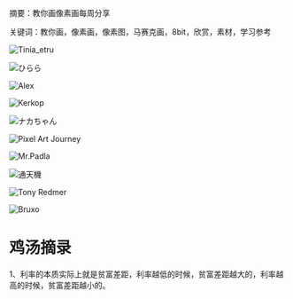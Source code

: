 摘要：教你画像素画每周分享

关键词：教你画，像素画，像素图，马赛克画，8bit，欣赏，素材，学习参考

![Tinia_etru](https://files.mdnice.com/user/10493/8388a253-1487-45fb-bd88-5666c886501b.png)

![ひらら](https://files.mdnice.com/user/10493/64b39bd7-f442-48dc-b102-bd66d4e9c242.png)

![Alex](https://files.mdnice.com/user/10493/f701c0fe-4a52-4679-b44e-0cd30befc0d5.png)

![Kerkop](https://files.mdnice.com/user/10493/b69e6b7b-5904-4613-8a10-3ff49af820d6.png)


![ナカちゃん](https://files.mdnice.com/user/10493/e1789d8d-d6e0-452b-b0f9-44cd38dc6485.png)

![Pixel Art Journey](https://files.mdnice.com/user/10493/343e9a9e-2aab-4813-91c3-bef49ce30717.png)

![Mr.Padla](https://files.mdnice.com/user/10493/de37ff48-c9a5-41ff-aa49-51db278c9dfb.png)

![通天機](https://files.mdnice.com/user/10493/46ebe43a-671f-427e-b743-5915b9e5680c.png)

![Tony Redmer](https://files.mdnice.com/user/10493/7832fbb7-7712-4c55-9bd3-79c8d0d20259.png)


![Bruxo](https://files.mdnice.com/user/10493/e677321a-eca0-4060-9c1e-04ab40ca73b7.png)



# 鸡汤摘录

1、利率的本质实际上就是贫富差距，利率越低的时候，贫富差距越大的，利率越高的时候，贫富差距越小的。
